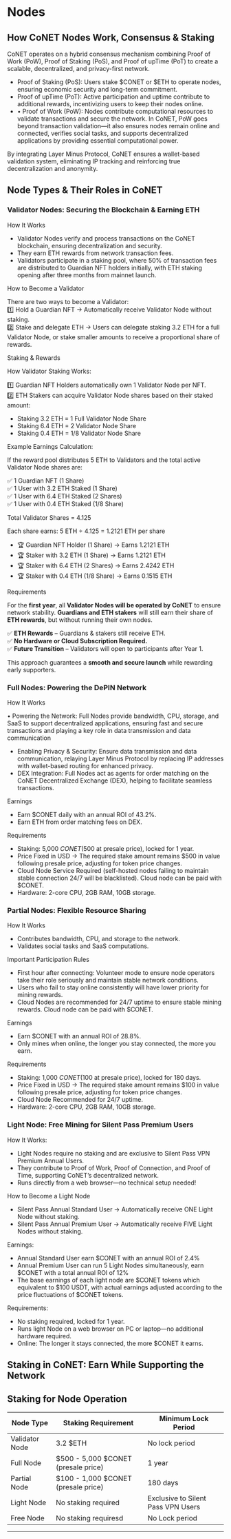 # Nodes

## How CoNET Nodes Work, Consensus & Staking

CoNET operates on a hybrid consensus mechanism combining Proof of Work (PoW), Proof of Staking (PoS), and Proof of upTime (PoT) to create a scalable, decentralized, and privacy-first network.

* Proof of Staking (PoS): Users stake $CONET or $ETH to operate nodes, ensuring economic security and long-term commitment.
* Proof of upTime (PoT): Active participation and uptime contribute to additional rewards, incentivizing users to keep their nodes online.
* • Proof of Work (PoW): Nodes contribute computational resources to validate transactions and secure the network. In CoNET, PoW goes beyond transaction validation—it also ensures nodes remain online and connected, verifies social tasks, and supports decentralized applications by providing essential computational power.

By integrating Layer Minus Protocol, CoNET ensures a wallet-based validation system, eliminating IP tracking and reinforcing true decentralization and anonymity.

## Node Types & Their Roles in CoNET

### Validator Nodes: Securing the Blockchain & Earning ETH

How It Works

* Validator Nodes verify and process transactions on the CoNET blockchain, ensuring decentralization and security.
* They earn ETH rewards from network transaction fees.
* Validators participate in a staking pool, where 50% of transaction fees are distributed to Guardian NFT holders initially, with ETH staking opening after three months from mainnet launch.

How to Become a Validator

There are two ways to become a Validator:\
1️⃣ Hold a Guardian NFT → Automatically receive Validator Node without staking.\
2️⃣ Stake and delegate ETH → Users can delegate staking 3.2 ETH for a full Validator Node, or stake smaller amounts to receive a proportional share of rewards.

Staking & Rewards

How Validator Staking Works:

1️⃣ Guardian NFT Holders automatically own 1 Validator Node per NFT.\
2️⃣ ETH Stakers can acquire Validator Node shares based on their staked amount:

* Staking 3.2 ETH = 1 Full Validator Node Share
* Staking 6.4 ETH = 2 Validator Node Share
* Staking 0.4 ETH = 1/8 Validator Node Share

Example Earnings Calculation:

If the reward pool distributes 5 ETH to Validators and the total active Validator Node shares are:

✅ 1 Guardian NFT (1 Share)\
✅ 1 User with 3.2 ETH Staked (1 Share)\
✅ 1 User with 6.4 ETH Staked (2 Shares)\
✅ 1 User with 0.4 ETH Staked (1/8 Share)

Total Validator Shares = 4.125

Each share earns: 5 ETH ÷ 4.125 = 1.2121 ETH per share

* 🏆 Guardian NFT Holder (1 Share) → Earns 1.2121 ETH
* 🏆 Staker with 3.2 ETH (1 Share) → Earns 1.2121 ETH
* 🏆 Staker with 6.4 ETH (2 Shares) → Earns 2.4242 ETH
* 🏆 Staker with 0.4 ETH (1/8 Share) → Earns 0.1515 ETH

Requirements

For the **first year**, all **Validator Nodes will be operated by CoNET** to ensure network stability. **Guardians and ETH stakers** will still earn their share of **ETH rewards**, but without running their own nodes.

✅ **ETH Rewards** – Guardians & stakers still receive ETH.\
✅ **No Hardware or Cloud Subscription Required.**\
✅ **Future Transition** – Validators will open to participants after Year 1.

This approach guarantees a **smooth and secure launch** while rewarding early supporters.

### Full Nodes: Powering the DePIN Network

How It Works

&#x20;  • Powering the Network: Full Nodes provide bandwidth, CPU, storage, and SaaS to support decentralized applications, ensuring fast and secure transactions and playing a key role in data transmission and data communication

* Enabling Privacy & Security: Ensure data transmission and data communication, relaying Layer Minus Protocol by replacing IP addresses with wallet-based routing for enhanced privacy.
* DEX Integration: Full Nodes act as agents for order matching on the CoNET Decentralized Exchange (DEX), helping to facilitate seamless transactions.

Earnings

* Earn $CONET daily with an annual ROI of 43.2%.
* Earn ETH from order matching fees on DEX.

Requirements

* Staking: 5,000 $CONET ($500 at presale price), locked for 1 year.
* Price Fixed in USD → The required stake amount remains $500 in value following presale price, adjusting for token price changes.
* Cloud Node Service Required (self-hosted nodes failing to maintain stable connection 24/7 will be blacklisted). Cloud node can be paid with $CONET.
* Hardware: 2-core CPU, 2GB RAM, 10GB storage.

### Partial Nodes: Flexible Resource Sharing

How It Works

* Contributes bandwidth, CPU, and storage to the network.
* Validates social tasks and SaaS computations.

Important Participation Rules

* First hour after connecting: Volunteer mode to ensure node operators take their role seriously and maintain stable network conditions.&#x20;
* Users who fail to stay online consistently will have lower priority for mining rewards.
* Cloud Nodes are recommended for 24/7 uptime to ensure stable mining rewards. Cloud node can be paid with $CONET.

Earnings

* Earn $CONET with an annual ROI of 28.8%.
* Only mines when online, the longer you stay connected, the more you earn.

Requirements

* Staking: 1,000 $CONET ($100 at presale price), locked for 180 days.
* Price Fixed in USD → The required stake amount remains $100 in value following presale price, adjusting for token price changes.
* Cloud Node Recommended for 24/7 uptime.
* Hardware: 2-core CPU, 2GB RAM, 10GB storage.

### Light Node: Free Mining for Silent Pass Premium Users

&#x20;How It Works:

* Light Nodes require no staking and are exclusive to Silent Pass VPN Premium Annual Users.
* They contribute to Proof of Work, Proof of Connection, and Proof of Time, supporting CoNET’s decentralized network.
* Runs directly from a web browser—no technical setup needed!

How to Become a Light Node

* Silent Pass Annual Standard User → Automatically receive ONE Light Node without staking.
* Silent Pass Annual Premium User → Automatically receive FIVE Light Nodes without staking.

&#x20;Earnings:

* Annual Standard User earn $CONET with an annual ROI of 2.4%&#x20;
* Annual Premium User can run 5 Light Nodes simultaneously, earn $CONET with a total annual ROI of 12%
* The base earnings of each light node are $CONET tokens which equivalent to $100 USDT,  with actual earnings adjusted according to the price fluctuations of $CONET tokens.

&#x20;Requirements:

* No staking required, locked for 1 year.
* Runs light Node on a web browser on PC or laptop—no additional hardware required.
* Online: The longer it stays connected, the more $CONET it earns.





## Staking in CoNET: Earn While Supporting the Network

## &#x20;Staking for Node Operation

| Node Type      | Staking Requirement                 | Minimum Lock Period                |
| -------------- | ----------------------------------- | ---------------------------------- |
| Validator Node | 3.2 $ETH                            | No lock period                     |
| Full Node      | $500 - 5,000 $CONET (presale price) | 1 year                             |
| Partial Node   | $100 - 1,000 $CONET (presale price) | 180 days                           |
| Light Node     | No staking required                 | Exclusive to Silent Pass VPN Users |
| Free Node      | No staking requiresd                | No Lock period                     |



***

###
